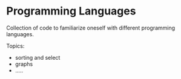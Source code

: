 Programming Languages
=========

Collection of code to familiarize oneself with different programming languages.

Topics:
* sorting and select
* graphs
* .....

